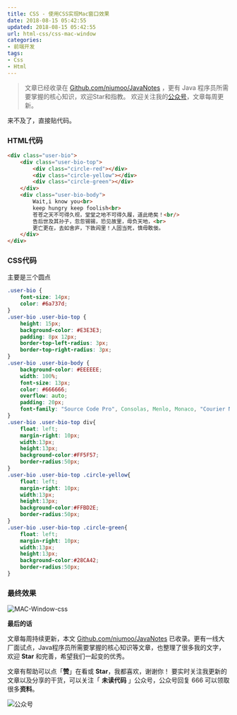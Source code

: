 ```yaml
---
title: CSS - 使用CSS实现Mac窗口效果
date: 2018-08-15 05:42:55
updated: 2018-08-15 05:42:55
url: html-css/css-mac-window
categories:
- 前端开发
tags:
- Css
- Html
---
```


> 文章已经收录在 [Github.com/niumoo/JavaNotes](https://github.com/niumoo/JavaNotes) ，更有 Java 程序员所需要掌握的核心知识，欢迎Star和指教。
> 欢迎关注我的[公众号](https://github.com/niumoo/JavaNotes#%E5%85%AC%E4%BC%97%E5%8F%B7)，文章每周更新。


来不及了，直接贴代码。
### HTML代码

```html
<div class="user-bio">
	<div class="user-bio-top">
		<div class="circle-red"></div>
		<div class="circle-yellow"></div>
		<div class="circle-green"></div>
	</div>
	<div class="user-bio-body">
		Wait,i know you<br>
		keep hungry keep foolish<br>
		苍苍之天不可得久视，堂堂之地不可得久履，道此绝矣！<br/>
		告后世及其孙子，忽忽锡锡，恐见故里，毋负天地，<br>
		更亡更在，去如舍庐，下敦闾里！人固当死，慎毋敢佞。
	</div>
</div>
```
<!-- more -->
### CSS代码
主要是三个圆点
```css
.user-bio {
    font-size: 14px;
    color: #6a737d;
}
.user-bio .user-bio-top {
    height: 15px;
    background-color: #E3E3E3;
    padding: 8px 12px;
    border-top-left-radius: 3px;
    border-top-right-radius: 3px;
}
.user-bio .user-bio-body {
    background-color: #EEEEEE;
    width: 100%;
    font-size: 13px;
    color: #666666;
    overflow: auto;
    padding: 20px;
    font-family: "Source Code Pro", Consolas, Menlo, Monaco, "Courier New", monospace;
}
.user-bio .user-bio-top div{
    float: left;
    margin-right: 10px;
    width:13px;
    height:13px;
    background-color:#FF5F57;
    border-radius:50px;
}
.user-bio .user-bio-top .circle-yellow{
    float: left;
    margin-right: 10px;
    width:13px;
    height:13px;
    background-color:#FFBD2E;
    border-radius:50px;
}
.user-bio .user-bio-top .circle-green{
    float: left;
    margin-right: 10px;
    width:13px;
    height:13px;
    background-color:#28CA42;
    border-radius:50px;
}
```
### 最终效果
![MAC-Window-css](https://cdn.jsdelivr.net/gh/niumoo/cdn-assets/2019/1f2dd02d503fcd77d79e41a208349c59.jpg)

**最后的话**

文章每周持续更新，本文 [Github.com/niumoo/JavaNotes](https://github.com/niumoo/JavaNotes) 已收录。更有一线大厂面试点，Java程序员所需要掌握的核心知识等文章，也整理了很多我的文字，欢迎 **Star** 和完善，希望我们一起变的优秀。

文章有帮助可以点「**赞**」在看或 **Star**，我都喜欢，谢谢你！
要实时关注我更新的文章以及分享的干货，可以关注「 **未读代码** 」公众号，公众号回复 666 可以领取很多**资料**。

![公众号](https://cdn.jsdelivr.net/gh/niumoo/cdn-assets@439f6a5f6bd130e2aec56f3527656d6edb487b91/webinfo/weixin-public.jpg)